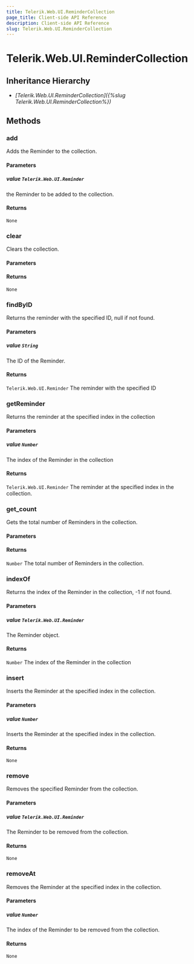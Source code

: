 ```yaml
---
title: Telerik.Web.UI.ReminderCollection
page_title: Client-side API Reference
description: Client-side API Reference
slug: Telerik.Web.UI.ReminderCollection
---
```


# Telerik.Web.UI.ReminderCollection  

## Inheritance Hierarchy

* *[Telerik.Web.UI.ReminderCollection]({%slug Telerik.Web.UI.ReminderCollection%})*

## Methods

###  add

Adds the Reminder to the collection.

#### Parameters

##### value `Telerik.Web.UI.Reminder`

 the Reminder to be added to the collection. 

#### Returns

`None` 

###  clear

Clears the collection.

#### Parameters

#### Returns

`None` 

###  findByID

Returns the reminder with the specified ID, null if not found.

#### Parameters

##### value `String`

 The ID of the Reminder. 

#### Returns

`Telerik.Web.UI.Reminder`  The reminder with the specified ID

###  getReminder

Returns the reminder at the specified index in the collection

#### Parameters

##### value `Number`

 The index of the Reminder in the collection 

#### Returns

`Telerik.Web.UI.Reminder`  The reminder at the specified index in the collection. 

###  get_count

Gets the total number of Reminders in the collection.

#### Parameters

#### Returns

`Number`  The total number of Reminders in the collection. 

###  indexOf

Returns the index of the Reminder in the collection, -1 if not found.

#### Parameters

##### value `Telerik.Web.UI.Reminder`

 The Reminder object. 

#### Returns

`Number`  The index of the Reminder in the collection

###  insert

Inserts the Reminder at the specified index in the collection.

#### Parameters

##### value `Number`

 Inserts the Reminder at the specified index in the collection. 

#### Returns

`None` 

###  remove

Removes the specified Reminder from the collection.

#### Parameters

##### value `Telerik.Web.UI.Reminder`

 The Reminder to be removed from the collection. 

#### Returns

`None` 

###  removeAt

Removes the Reminder at the specified index in the collection.

#### Parameters

##### value `Number`

 The index of the Reminder to be removed from the collection. 

#### Returns

`None` 


